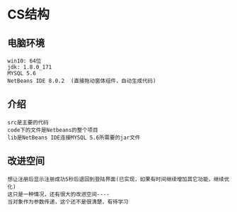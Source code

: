 #  CS结构

## 电脑环境  

    win10: 64位
    jdk: 1.8.0_171  
    MYSQL 5.6  
    NetBeans IDE 8.0.2  (直接拖动窗体组件，自动生成代码)  
    
## 介绍

    src是主要的代码
    code下的文件是Netbeans的整个项目
    lib是NetBeans IDE连接MYSQL 5.6所需要的jar文件
    
## 改进空间

    想让注册后显示注册成功5秒后退回到登陆界面(已实现，如果有时间继续增加其它功能，继续优化)  
    这只是一种情况，还有很大的改进空间----  
    当对象作为参数传递，这个还不是很清楚，有待学习

